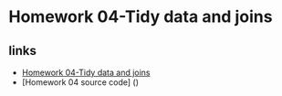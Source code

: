 # Homework 04-Tidy data and joins

## links

* [Homework 04-Tidy data and joins]()
* [Homework 04 source code] ()
